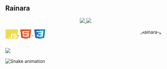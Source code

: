 ## Rainara

<div align="center">
  <a href="https://github.com/itsrainara">
  <img height="180em" src="https://github-readme-stats.vercel.app/api?username=itsrainara&show_icons=true&theme=bear&include_all_commits=true&count_private=true"/>
  <img height="180em" src="https://github-readme-stats.vercel.app/api/top-langs/?username=itsrainara&layout=compact&langs_count=7&theme=bear"/>
</div>
<div style="display: inline_block"><br>
  <img align="center" alt="Rainara-Js" height="30" width="40" src="https://raw.githubusercontent.com/devicons/devicon/master/icons/javascript/javascript-plain.svg">
  <img align="center" alt="Rainara-HTML" height="30" width="40" src="https://raw.githubusercontent.com/devicons/devicon/master/icons/html5/html5-original.svg">
  <img align="center" alt="Rainara-CSS" height="30" width="40" src="https://raw.githubusercontent.com/devicons/devicon/master/icons/css3/css3-original.svg">
  <img align="right" alt="Rainara-pic" height="150" style="border-radius:50px;" src="https://cdn.discordapp.com/attachments/990358892720558120/1013957449021132901/da727c27-f7dd-4168-825e-e0228fcb8510.gif">
</div>

##

<div> 
  
  <a href="https://instagram.com/itsrainara" target="_blank"><img src="https://img.shields.io/badge/-Instagram-%23E4405F?style=for-the-badge&logo=instagram&logoColor=white" target="_blank"></a>
  
  ![Snake animation](https://github.com/itsrainara/itsrainara/blob/output/github-contribution-grid-snake.svg)
  
  </div>
